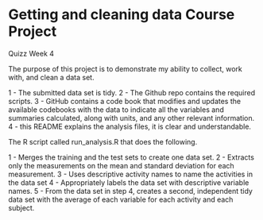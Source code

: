 # Getting and cleaning data Course Project
Quizz Week 4

The purpose of this project is to demonstrate my ability to collect, work with, and clean a data set.

1 - The submitted data set is tidy.
2 - The Github repo contains the required scripts.
3 - GitHub contains a code book that modifies and updates the available codebooks with the data to indicate all the variables and summaries calculated, along with units, and any other relevant information.
4 - this README explains the analysis files, it is clear and understandable.

The R script called run_analysis.R that does the following.

1 - Merges the training and the test sets to create one data set.
2 - Extracts only the measurements on the mean and standard deviation for each measurement.
3 - Uses descriptive activity names to name the activities in the data set
4 - Appropriately labels the data set with descriptive variable names.
5 - From the data set in step 4, creates a second, independent tidy data set with the average of each variable for each activity and each subject.
